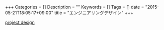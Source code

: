 +++
Categories = []
Description = ""
Keywords = []
Tags = []
date = "2015-05-21T18:05:17+09:00"
title = "エンジニアリングデザイン"
+++

[project design](http://edesign.ads.ie.u-ryukyu.ac.jp/)
